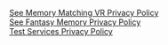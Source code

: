 [See Memory Matching VR Privacy Policy](docs/en/privacy/memorymatchingvr.html) <br>
[See Fantasy Memory Privacy Policy](docs/en/privacy/fantasymemory.html) <br>
[Test Services Privacy Policy](docs/en/privacy/test.html) 
